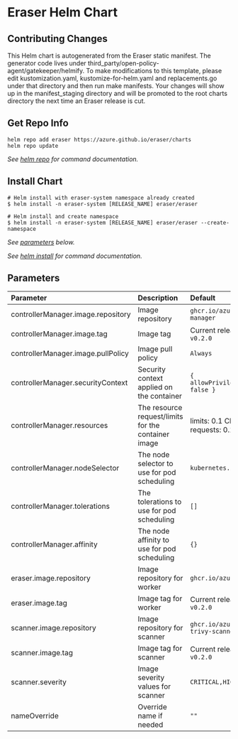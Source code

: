 # Eraser Helm Chart

## Contributing Changes

This Helm chart is autogenerated from the Eraser static manifest. The generator code lives under third_party/open-policy-agent/gatekeeper/helmify. To make modifications to this template, please edit kustomization.yaml, kustomize-for-helm.yaml and replacements.go under that directory and then run make manifests. Your changes will show up in the manifest_staging directory and will be promoted to the root charts directory the next time an Eraser release is cut.

## Get Repo Info

```console
helm repo add eraser https://azure.github.io/eraser/charts
helm repo update
```

_See [helm repo](https://helm.sh/docs/helm/helm_repo/) for command documentation._

## Install Chart

```console
# Helm install with eraser-system namespace already created
$ helm install -n eraser-system [RELEASE_NAME] eraser/eraser

# Helm install and create namespace
$ helm install -n eraser-system [RELEASE_NAME] eraser/eraser --create-namespace

```

_See [parameters](#parameters) below._

_See [helm install](https://helm.sh/docs/helm/helm_install/) for command documentation._

## Parameters

| Parameter                          | Description                                         | Default                                        |
| :--------------------------------- | :-------------------------------------------------- | :--------------------------------------------- |
| controllerManager.image.repository | Image repository                                    | `ghcr.io/azure/eraser-manager`                 |
| controllerManager.image.tag        | Image tag                                           | Current release version: `v0.2.0`              |
| controllerManager.image.pullPolicy | Image pull policy                                   | `Always`                                       |
| controllerManager.securityContext  | Security context applied on the container           | `{ allowPrivilegeEscalation: false }`          |
| controllerManager.resources        | The resource request/limits for the container image | limits: 0.1 CPU, 30Mi, requests: 0.1 CPU, 20Mi |
| controllerManager.nodeSelector     | The node selector to use for pod scheduling         | `kubernetes.io/os: linux`                      |
| controllerManager.tolerations      | The tolerations to use for pod scheduling           | `[]`                                           |
| controllerManager.affinity         | The node affinity to use for pod scheduling         | `{}`                                           |
| eraser.image.repository            | Image repository for worker                         | `ghcr.io/azure/eraser`                         |
| eraser.image.tag                   | Image tag for worker                                | Current release version: `v0.2.0`              |
| scanner.image.repository           | Image repository for scanner                        | `ghcr.io/azure/eraser-trivy-scanner`           |
| scanner.image.tag                  | Image tag for scanner                               | Current release version: `v0.2.0`              |
| scanner.severity                   | Image severity values for scanner                   | `CRITICAL,HIGH`                                |
| nameOverride                       | Override name if needed                             | `""`                                           |
